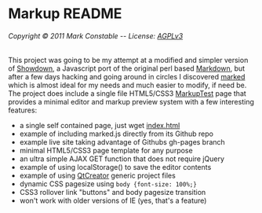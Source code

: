 Markup README
=============

###### Copyright &copy; 2011 Mark Constable -- License: [AGPLv3]

This project was going to be my attempt at a modified and simpler
version of [Showdown], a Javascript port of the original perl based
[Markdown], but after a few days hacking and going around in circles
I discovered [marked] which is almost ideal for my needs and much
easier to modify, if need be. The project does include a single file
HTML5/CSS3 [MarkupTest] page that provides a minimal editor and markup
preview system with a few interesting features:

- a single self contained page, just wget [index.html]
- example of including marked.js directly from its Github repo
- example live site taking advantage of Githubs gh-pages branch
- minimal HTML5/CSS3 page template for any purpose
- an ultra simple AJAX GET function that does not require jQuery
- example of using localStorage() to save the editor contents
- example of using [QtCreator] generic project files
- dynamic CSS pagesize using `body {font-size: 100%;}`
- CSS3 rollover link "buttons" and body pagesize transition
- won't work with older versions of IE (yes, that's a feature)

 [AGPLv3]: http://www.gnu.org/licenses/agpl.html
 [Showdown]: https://github.com/coreyti/showdown
 [Markdown]: http://daringfireball.net/projects/markdown/
 [index.html]: http://markc.github.com/markup/index.html
 [marked]: https://github.com/chjj/marked
 [MarkupTest]: http://markc.github.com/markup
 [QtCreator]: http://developer.qt.nokia.com/wiki/Category:Tools::QtCreator
